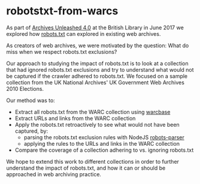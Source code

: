 # robotstxt-from-warcs

As part of [Archives Unleashed 4.0](http://archivesunleashed.com/au4-0-british-invasion/) at the British Library in June 2017 we explored how [robots.txt](http://www.robotstxt.org/) can explored in existing web archives. 

As creators of web archives, we were motivated by the question: What do miss when we respect robots.txt exclusions?

Our approach to studying the impact of robots.txt is to look at a collection that had ignored robots.txt exclusions and try to understand what would not be captured if the crawler adhered to robots.txt. We focused on a sample collection from the UK National Archives' UK Government Web Archives 2010 Elections. 

Our method was to:
* Extract all robots.txt from the WARC collection using [warcbase](https://github.com/lintool/warcbase)
* Extract URLs and links from the WARC collection
* Apply the robots.txt retroactively to see what would not have been captured, by:
  * parsing the robots.txt exclusion rules with NodeJS [robots-parser](https://github.com/samclarke/robots-parser)
  * applying the rules to the URLs and links in the WARC collection
* Compare the coverage of a collection adhering to vs. ignoring robots.txt

We hope to extend this work to different collections in order to further understand the impact of robots.txt, and how it can or should be approached in web archiving practice.




